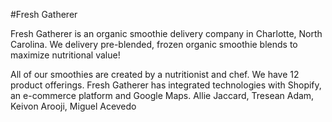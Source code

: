 #Fresh Gatherer

Fresh Gatherer is an organic smoothie delivery company in Charlotte, North Carolina. We delivery pre-blended, frozen organic smoothie blends to maximize nutritional value!

All of our smoothies are created by a nutritionist and chef. We have 12 product offerings. Fresh Gatherer has integrated technologies with Shopify, an e-commerce platform and Google Maps. 
Allie Jaccard, Tresean Adam, Keivon Arooji, Miguel Acevedo
